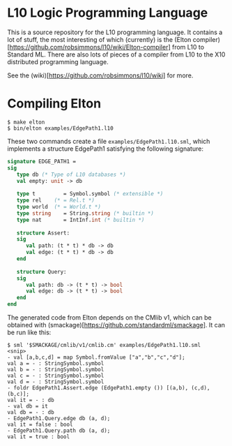 L10 Logic Programming Language
==============================

This is a source repository for the L10 programming language. It contains a lot
of stuff, the most interesting of which (currently) is the 
(Elton compiler)[https://github.com/robsimmons/l10/wiki/Elton-compiler]
from L10 to Standard ML. There are also lots of pieces of a compiler from L10 
to the X10 distributed programming language.

See the (wiki)[https://github.com/robsimmons/l10/wiki] for more.

# Compiling Elton

```code
$ make elton
$ bin/elton examples/EdgePath1.l10
```

These two commands create a file `examples/EdgePath1.l10.sml`, which implements 
a structure EdgePath1 satisfying the following signature:

```sml
signature EDGE_PATH1 =
sig
   type db (* Type of L10 databases *)
   val empty: unit -> db
   
   type t         = Symbol.symbol (* extensible *)
   type rel    (* = Rel.t *)
   type world  (* = World.t *)
   type string    = String.string (* builtin *)
   type nat       = IntInf.int (* builtin *)
   
   structure Assert:
   sig
      val path: (t * t) * db -> db
      val edge: (t * t) * db -> db
   end
   
   structure Query:
   sig
      val path: db -> (t * t) -> bool
      val edge: db -> (t * t) -> bool
   end
end
```

The generated code from Elton depends on the CMlib v1, which can be obtained
with (smackage)[https://github.com/standardml/smackage]. It can be run like 
this:

```code
$ sml '$SMACKAGE/cmlib/v1/cmlib.cm' examples/EdgePath1.l10.sml
<snip>
- val [a,b,c,d] = map Symbol.fromValue ["a","b","c","d"];
val a = - : StringSymbol.symbol
val b = - : StringSymbol.symbol
val c = - : StringSymbol.symbol
val d = - : StringSymbol.symbol
- foldr EdgePath1.Assert.edge (EdgePath1.empty ()) [(a,b), (c,d), (b,c)];
val it = - : db
- val db = it
val db = - : db
- EdgePath1.Query.edge db (a, d);
val it = false : bool
- EdgePath1.Query.path db (a, d);
val it = true : bool
```

